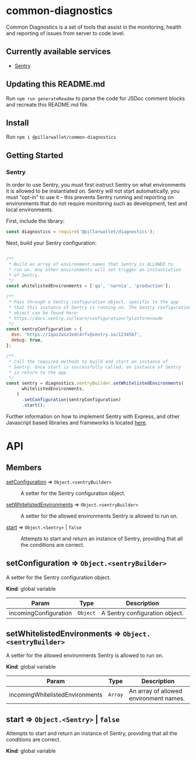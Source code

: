 # common-diagnostics
Common Diagnostics is a set of tools that assist in the monitoring, health and
reporting of issues from server to code level.

## Currently available services
- [Sentry](https://sentry.io)

## Updating this README.md
Run `npm run generateReadme` to parse the code for JSDoc comment blocks and recreate this README.md file.

## Install
Run `npm i @pillarwallet/common-diagnostics`

## Getting Started
### Sentry
In order to use Sentry, you must first instruct Sentry on what environments it is allowed
to be instantiated on. Sentry will not start automatically, you must "opt-in" to use it -
this prevents Sentry running and reporting on environments that do not require monitoring such
as development, test and local environments.

First, include the library:
```javascript
const diagnostics = require('@pillarwallet/diagnostics');
```

Next, build your Sentry configuration:
```javascript

/**
 * Build an array of environment names that Sentry is ALLOWED to
 * run on. Any other environments will not trigger an instantiation
 * of Sentry.
 */
const whitelistedEnvironments = ['qa', 'narnia', 'production'];

/**
 * Pass through a Sentry configuration object, specific to the app
 * that this instance of Sentry is running on. The Sentry configuration
 * object can be found here:
 * https://docs.sentry.io/learn/configuration/?platform=node
 */
const sentryConfiguration = {
  dsn: 'https://1qaz2wsx3edc4rfv@sentry.io/1234567',
  debug: true,
};

/**
 * Call the required methods to build and start an instance of
 * Sentry. Once start is successfully called, an instance of Sentry
 * is return to the app.
 */
const sentry = diagnostics.sentryBuilder.setWhitelistedEnvironments(
      whitelistedEnvironments,
    )
      .setConfiguration(sentryConfiguration)
      .start();
```

Further information on how to implement Sentry with Express, and other Javascript
based libraries and frameworks is located [here](https://docs.sentry.io/platforms/javascript/express).

# API

## Members

<dl>
<dt><a href="#setConfiguration">setConfiguration</a> ⇒ <code>Object.&lt;sentryBuilder&gt;</code></dt>
<dd><p>A setter for the Sentry configuration object.</p>
</dd>
<dt><a href="#setWhitelistedEnvironments">setWhitelistedEnvironments</a> ⇒ <code>Object.&lt;sentryBuilder&gt;</code></dt>
<dd><p>A setter for the allowed environments Sentry
is allowed to run on.</p>
</dd>
<dt><a href="#start">start</a> ⇒ <code>Object.&lt;Sentry&gt;</code> | <code>false</code></dt>
<dd><p>Attempts to start and return an instance of Sentry, providing
that all the conditions are correct.</p>
</dd>
</dl>

<a name="setConfiguration"></a>

## setConfiguration ⇒ <code>Object.&lt;sentryBuilder&gt;</code>
A setter for the Sentry configuration object.

**Kind**: global variable  

| Param | Type | Description |
| --- | --- | --- |
| incomingConfiguration | <code>Object</code> | A Sentry configuration object. |

<a name="setWhitelistedEnvironments"></a>

## setWhitelistedEnvironments ⇒ <code>Object.&lt;sentryBuilder&gt;</code>
A setter for the allowed environments Sentry
is allowed to run on.

**Kind**: global variable  

| Param | Type | Description |
| --- | --- | --- |
| incomingWhitelistedEnvironments | <code>Array</code> | An array of allowed environment names. |

<a name="start"></a>

## start ⇒ <code>Object.&lt;Sentry&gt;</code> \| <code>false</code>
Attempts to start and return an instance of Sentry, providing
that all the conditions are correct.

**Kind**: global variable  

